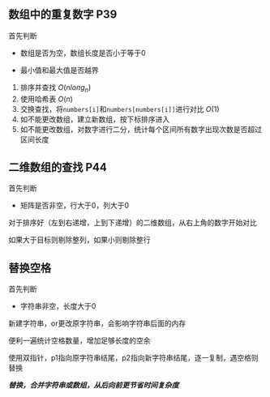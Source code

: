 ## 数组中的重复数字 P39

首先判断

- 数组是否为空，数组长度是否小于等于0

- 最小值和最大值是否越界



1. 排序并查找 $O(nlong_n)$
2. 使用哈希表 $O(n)$
3. 交换查找，将`numbers[i]`和`numbers[numbers[i]]`进行对比 $O(1)$
4. 如不能更改数组，建立新数组，按下标排序进入
5. 如不能更改数组，对数字进行二分，统计每个区间所有数字出现次数是否超过区间长度



## 二维数组的查找 P44

首先判断

- 矩阵是否非空，行大于0，列大于0

对于排序好（左到右递增，上到下递增）的二维数组，从右上角的数字开始对比

如果大于目标则剔除整列，如果小则剔除整行



## 替换空格

首先判断

- 字符串非空，长度大于0

新建字符串，or更改原字符串，会影响字符串后面的内存

便利一遍统计空格数量，增加足够长度的空余

使用双指针，p1指向原字符串结尾，p2指向新字符串结尾，逐一复制，遇空格则替换

***替换，合并字符串或数组，从后向前更节省时间复杂度***